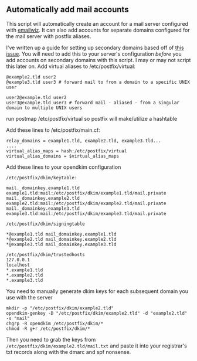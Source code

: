 ## Automatically add mail accounts
This script will automatically create an account for a mail server configured with [emailwiz](https://github.com/lukesmithxyz/emailwiz).
It can also add accounts for separate domains configured for the mail server with postfix aliases.

I've written up a guide for setting up secondary domains based off of [this issue](https://github.com/LukeSmithxyz/emailwiz/issues/124).
You will need to add this to your server's configuration *before* you add accounts on secondary domains with this script.
I may or may not script this later on.
Add virtual aliases to /etc/postfix/virtual:

```
@example2.tld user2
@example3.tld user3 # forward mail to from a domain to a specific UNIX user

user2@example.tld user2
user3@example.tld user3 # forward mail - aliased - from a singular domain to multiple UNIX users
```
run postmap /etc/postfix/virtual so postfix will make/utilize a hashtable

Add these lines to /etc/postfix/main.cf:
```
relay_domains = example1.tld, example2.tld, example3.tld...
....
virtual_alias_maps = hash:/etc/postfix/virtual
virtual_alias_domains = $virtual_alias_maps
```

Add these lines to your opendkim configuration
```
/etc/postfix/dkim/keytable:

mail._domainkey.example1.tld example1.tld:mail:/etc/postfix/dkim/example1.tld/mail.private
mail._domainkey.example2.tld example2.tld:mail:/etc/postfix/dkim/example2.tld/mail.private
mail._domainkey.example3.tld example3.tld:mail:/etc/postfix/dkim/example3.tld/mail.private

/etc/postfix/dkim/signingtable

*@example1.tld mail_domainkey.example1.tld
*@example2.tld mail_domainkey.example2.tld
*@example3.tld mail_domainkey.example3.tld

/etc/postfix/dkim/trustedhosts
127.0.0.1
localhost
*.example1.tld
*.example2.tld
*.example3.tld
```


You need to manually generate dkim keys for each subsequent domain you use with the server
```
mkdir -p "/etc/postfix/dkim/example2.tld"
opendkim-genkey -D "/etc/postfix/dkim/example2.tld" -d "example2.tld" -s "mail"
chgrp -R opendkim /etc/postfix/dkim/*
chmod -R g+r /etc/postfix/dkim/*
```
Then you need to grab the keys from ```/etc/postfix/dkim/example2.tld/mail.txt``` and paste it into your registrar's txt records along with the dmarc and spf nonsense.
